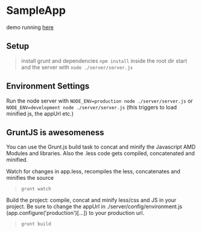 SampleApp
=========================

demo running [here](http://moolen.aries.uberspace.de/boilerplate/)

## Setup

> install grunt and dependencies
	```npm install```
> inside the root dir start and the server with
	```node ./server/server.js```

## Environment Settings
Run the node server with 
	```NODE_ENV=production node ./server/server.js```
or
	```NODE_ENV=development node ./server/server.js```
	(this triggers to load minified js, the appUrl etc.)
	
## GruntJS is awesomeness
You can use the Grunt.js build task to concat and minify the Javascript AMD Modules and libraries. Also the .less code gets compiled, concatenated and minified.

Watch for changes in app.less, recompiles the less, concatenates and minifies the source 
>	```grunt watch```

Build the project: compile, concat and minify less/css and JS in your project. 
Be sure to change the appUrl in ./server/config/environment.js (app.configure('production')\[...\]) to your production url.
>	```grunt build```